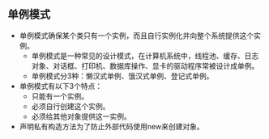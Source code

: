 ## 单例模式
* 单例模式确保某个类只有一个实例，而且自行实例化并向整个系统提供这个实例。
    * 单例模式是一种常见的设计模式，在计算机系统中，线程池、缓存、日志对象、对话框、打印机、数据库操作、显卡的驱动程序常被设计成单例。
    * 单例模式分3种：懒汉式单例、饿汉式单例、登记式单例。
* 单例模式有以下3个特点：
    * 只能有一个实例。
    * 必须自行创建这个实例。
    * 必须给其他对象提供这一实例。
* 声明私有构造方法为了防止外部代码使用new来创建对象。
